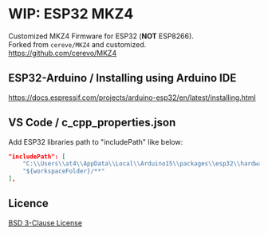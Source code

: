 # WIP: ESP32 MKZ4
Customized MKZ4 Firmware for ESP32 (**NOT** ESP8266).  
Forked from `cereve/MKZ4` and customized.  
https://github.com/cerevo/MKZ4


## ESP32-Arduino / Installing using Arduino IDE

https://docs.espressif.com/projects/arduino-esp32/en/latest/installing.html


## VS Code / c_cpp_properties.json

Add ESP32 libraries path to "includePath" like below:

```.vscode/c_cpp_properties.json
"includePath": [
    "C:\\Users\\at4\\AppData\\Local\\Arduino15\\packages\\esp32\\hardware\\esp32\\2.0.2\\libraries",
    "${workspaceFolder}/**"
],
```


## Licence

[BSD 3-Clause License](https://opensource.org/licenses/BSD-3-Clause)